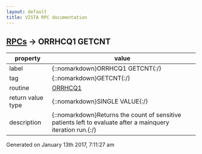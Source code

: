 ```yaml
---
layout: default
title: VISTA RPC documentation
---
```




## [RPCs](TableOfContent.md) &#8594; ORRHCQ1 GETCNT 

 property | value 
--- | --- 
 label | {::nomarkdown}ORRHCQ1 GETCNT{:/}
 tag | {::nomarkdown}GETCNT{:/}
 routine | [ORRHCQ1](http://code.osehra.org/dox/Routine_ORRHCQ1_source.html)
 return value type | {::nomarkdown}SINGLE VALUE{:/}
 description | {::nomarkdown}Returns the count of sensitive patients left to evaluate after a mainquery iteration run.{:/}




 Generated on January 13th 2017, 7:11:27 am
